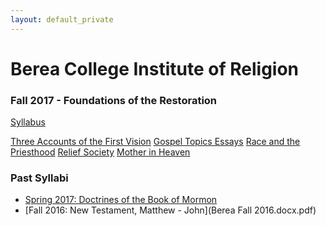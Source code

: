 ```yaml
---
layout: default_private
---
```


Berea College Institute of Religion
===================================

### Fall 2017 - Foundations of the Restoration

[Syllabus](Berea-Fall2017-Syllabus.pdf)

[Three Accounts of the First Vision](https://radiobeloved.files.wordpress.com/2008/06/three-accounts-of-the-first-vision.pdf)
[Gospel Topics Essays](https://www.lds.org/topics?lang=eng)
[Race and the Priesthood](https://www.lds.org/topics/race-and-the-priesthood?lang=eng)
[Relief Society](https://www.lds.org/topics/relief-society?lang=eng)
[Mother in Heaven](https://www.lds.org/topics/mother-in-heaven?lang=eng)

### Past Syllabi
* [Spring 2017: Doctrines of the Book of Mormon](Berea-Spring2017-Syllabus-1.pdf)
* [Fall 2016: New Testament, Matthew - John](Berea Fall 2016.docx.pdf)


